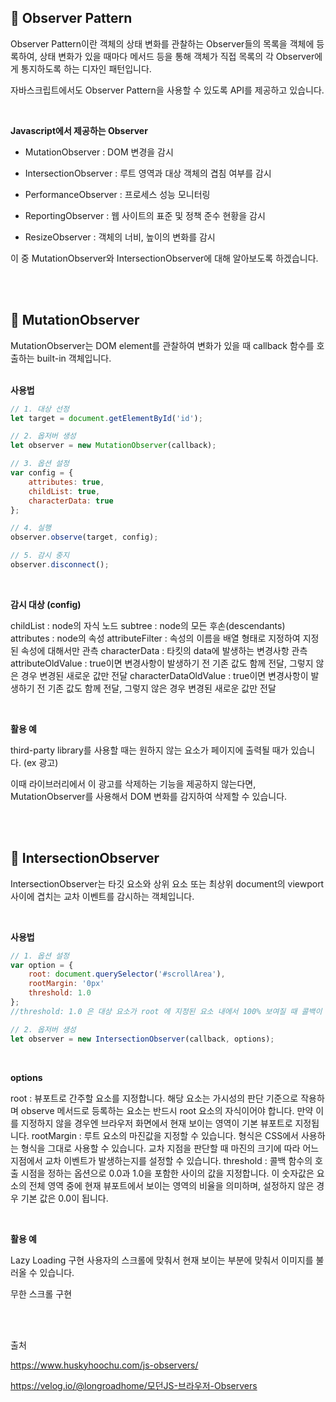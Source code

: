 ## 🔸 Observer Pattern
Observer Pattern이란 객체의 상태 변화를 관찰하는 Observer들의 목록을 객체에 등록하여, 상태 변화가 있을 때마다 메서드 등을 통해 객체가 직접 목록의 각 Observer에게 통지하도록 하는 디자인 패턴입니다.

자바스크립트에서도 Observer Pattern을 사용할 수 있도록 API를 제공하고 있습니다.

 <br/>

**Javascript에서 제공하는 Observer**

 - MutationObserver : DOM 변경을 감시

 - IntersectionObserver : 루트 영역과 대상 객체의 겹침 여부를 감시

 - PerformanceObserver : 프로세스 성능 모니터링

 - ReportingObserver : 웹 사이트의 표준 및 정책 준수 현황을 감시

 - ResizeObserver : 객체의 너비, 높이의 변화를 감시

 

이 중 MutationObserver와 IntersectionObserver에 대해 알아보도록 하겠습니다.

 <br/><br/>

## 🔸 MutationObserver
MutationObserver는 DOM element를 관찰하여 변화가 있을 때 callback 함수를 호출하는 built-in 객체입니다.
<br/><br/>
 

**사용법**
```javascript
// 1. 대상 선정
let target = document.getElementById('id');

// 2. 옵저버 생성
let observer = new MutationObserver(callback);

// 3. 옵션 설정
var config = { 
    attributes: true, 
    childList: true,
    characterData: true 
};

// 4. 실행
observer.observe(target, config);

// 5. 감시 중지
observer.disconnect();
```

<br/>

**감시 대상 (config)**

childList : node의 자식 노드
subtree : node의 모든 후손(descendants)
attributes : node의 속성
attributeFilter : 속성의 이름을 배열 형태로 지정하여 지정된 속성에 대해서만 관측
characterData : 타킷의 data에 발생하는 변경사항 관측
attributeOldValue : true이면 변경사항이 발생하기 전 기존 값도 함께 전달, 그렇지 않은 경우 변경된 새로운 값만 전달
characterDataOldValue : true이면 변경사항이 발생하기 전 기존 값도 함께 전달, 그렇지 않은 경우 변경된 새로운 값만 전달
 
<br/>

**활용 예**

third-party library를 사용할 때는 원하지 않는 요소가 페이지에 출력될 때가 있습니다. (ex 광고)

이때 라이브러리에서 이 광고를 삭제하는 기능을 제공하지 않는다면, MutationObserver를 사용해서 DOM 변화를 감지하여 삭제할 수 있습니다.

 <br/><br/>
 

## 🔸 IntersectionObserver
IntersectionObserver는 타깃 요소와 상위 요소 또는 최상위 document의 viewport 사이에 겹치는 교차 이벤트를 감시하는 객체입니다.

 <br/>
 

**사용법**
```javascript
// 1. 옵션 설정
var option = { 
    root: document.querySelector('#scrollArea'), 
    rootMargin: '0px'
    threshold: 1.0
};
//threshold: 1.0 은 대상 요소가 root 에 지정된 요소 내에서 100% 보여질 때 콜백이 호출될 것을 의미합니다.

// 2. 옵저버 생성
let observer = new IntersectionObserver(callback, options);
```

<br/>

**options** 

root : 뷰포트로 간주할 요소를 지정합니다. 해당 요소는 가시성의 판단 기준으로 작용하며 observe 메서드로 등록하는 요소는 반드시 root 요소의 자식이어야 합니다. 만약 이를 지정하지 않을 경우엔 브라우저 화면에서 현재 보이는 영역이 기본 뷰포트로 지정됩니다.
rootMargin : 루트 요소의 마진값을 지정할 수 있습니다. 형식은 CSS에서 사용하는 형식을 그대로 사용할 수 있습니다. 교차 지점을 판단할 때 마진의 크기에 따라 어느 지점에서 교차 이벤트가 발생하는지를 설정할 수 있습니다.
threshold : 콜백 함수의 호출 시점을 정하는 옵션으로 0.0과 1.0을 포함한 사이의 값을 지정합니다. 이 숫자값은 요소의 전체 영역 중에 현재 뷰포트에서 보이는 영역의 비율을 의미하며, 설정하지 않은 경우 기본 값은 0.0이 됩니다.

<br/>

**활용 예**

Lazy Loading 구현
       사용자의 스크롤에 맞춰서 현재 보이는 부분에 맞춰서 이미지를 불러올 수 있습니다.

무한 스크롤 구현
 
<br/><br/>
 

출처

https://www.huskyhoochu.com/js-observers/

https://velog.io/@longroadhome/모던JS-브라우저-Observers
